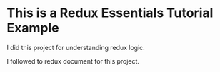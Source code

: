 # This is a Redux Essentials Tutorial Example

I did this project for understanding redux logic.

I followed to redux document for this project.